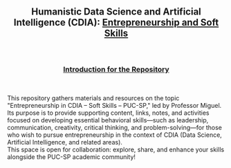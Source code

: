 <br>

##    <p align="center"> Humanistic Data Science and Artificial Intelligence (CDIA): [**Entrepreneurship and Soft Skills**]()

<br>

###  <p align="center"> [**Introduction for the Repository**]()

<br>

This repository gathers materials and resources on the topic "Entrepreneurship in CDIA – Soft Skills – PUC-SP," led by Professor Miguel. Its purpose is to provide supporting content, links, notes, and activities focused on developing essential behavioral skills—such as leadership, communication, creativity, critical thinking, and problem-solving—for those who wish to pursue entrepreneurship in the context of CDIA (Data Science, Artificial Intelligence, and related areas).  
This space is open for collaboration: explore, share, and enhance your skills alongside the PUC-SP academic community!
